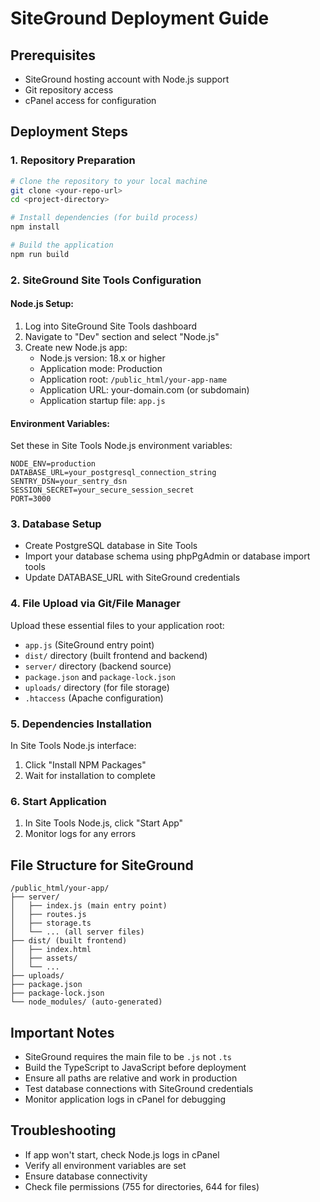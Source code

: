 # SiteGround Deployment Guide

## Prerequisites
- SiteGround hosting account with Node.js support
- Git repository access
- cPanel access for configuration

## Deployment Steps

### 1. Repository Preparation
```bash
# Clone the repository to your local machine
git clone <your-repo-url>
cd <project-directory>

# Install dependencies (for build process)
npm install

# Build the application
npm run build
```

### 2. SiteGround Site Tools Configuration

#### Node.js Setup:
1. Log into SiteGround Site Tools dashboard
2. Navigate to "Dev" section and select "Node.js"
3. Create new Node.js app:
   - Node.js version: 18.x or higher
   - Application mode: Production
   - Application root: `/public_html/your-app-name`
   - Application URL: your-domain.com (or subdomain)
   - Application startup file: `app.js`

#### Environment Variables:
Set these in Site Tools Node.js environment variables:
```
NODE_ENV=production
DATABASE_URL=your_postgresql_connection_string
SENTRY_DSN=your_sentry_dsn
SESSION_SECRET=your_secure_session_secret
PORT=3000
```

### 3. Database Setup
- Create PostgreSQL database in Site Tools
- Import your database schema using phpPgAdmin or database import tools
- Update DATABASE_URL with SiteGround credentials

### 4. File Upload via Git/File Manager
Upload these essential files to your application root:
- `app.js` (SiteGround entry point)
- `dist/` directory (built frontend and backend)
- `server/` directory (backend source)
- `package.json` and `package-lock.json`
- `uploads/` directory (for file storage)
- `.htaccess` (Apache configuration)

### 5. Dependencies Installation
In Site Tools Node.js interface:
1. Click "Install NPM Packages"
2. Wait for installation to complete

### 6. Start Application
1. In Site Tools Node.js, click "Start App"
2. Monitor logs for any errors

## File Structure for SiteGround
```
/public_html/your-app/
├── server/
│   ├── index.js (main entry point)
│   ├── routes.js
│   ├── storage.ts
│   └── ... (all server files)
├── dist/ (built frontend)
│   ├── index.html
│   ├── assets/
│   └── ...
├── uploads/
├── package.json
├── package-lock.json
└── node_modules/ (auto-generated)
```

## Important Notes
- SiteGround requires the main file to be `.js` not `.ts`
- Build the TypeScript to JavaScript before deployment
- Ensure all paths are relative and work in production
- Test database connections with SiteGround credentials
- Monitor application logs in cPanel for debugging

## Troubleshooting
- If app won't start, check Node.js logs in cPanel
- Verify all environment variables are set
- Ensure database connectivity
- Check file permissions (755 for directories, 644 for files)